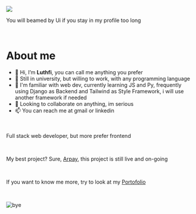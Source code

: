 ![](https://github.com/mulfis/mulfis/blob/main/output.gif)

You will beamed by Ui if you stay in my profile too long

<br>

<h1>About me</h1>

- 👋 Hi, I’m <b>Luthfi</b>, you can call me anything you prefer
- 👀 Still in university, but willing to work, with any programming language
- 🌱 I'm familiar with web dev, currently learning JS and Py, frequently using Django as Backend and Tailwind as Style Framework, i will use another framework if needed
- 💞️ Looking to collaborate on anything, im serious
- 📫 You can reach me at gmail or linkedin

<br>

Full stack web developer, but more prefer frontend 

<br>

My best project? Sure, <a href="https://arpay.vercel.app">Arpay</a>, this project is still live and on-going

<br>

If you want to know me more, try to look at my <a href="https://mulfis.github.io">Portofolio</a>

<br>

![bye](https://media1.tenor.com/m/Dxsaz8EK0-QAAAAC/hiyori-blue-archive.gif)

<!---
Ronexts/Ronexts is a ✨ special ✨ repository because its `README.md` (this file) appears on your GitHub profile.
You can click the Preview link to take a look at your changes.
--->
